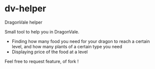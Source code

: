# dv-helper
DragonVale helper

Small tool to help you in DragonVale.

- Finding how many food you need for your dragon to reach a certain level, and how many plants of a certain type you need
- Displaying price of the food at a level

Feel free to request feature, of fork !

